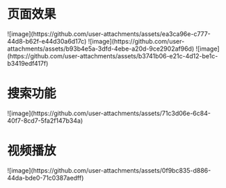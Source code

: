 <h1>页面效果</h1>
![image](https://github.com/user-attachments/assets/ea3ca96e-c777-44d8-b62f-e44d30a6d17c)
![image](https://github.com/user-attachments/assets/b93b4e5a-3dfd-4ebe-a20d-9ce2902af96d)
![image](https://github.com/user-attachments/assets/b3741b06-e21c-4d12-be1c-b3419edf417f)

<h1>搜索功能</h1>
![image](https://github.com/user-attachments/assets/71c3d06e-6c84-40f7-8cd7-5fa2f147b34a)


<h1>视频播放</h1>
![image](https://github.com/user-attachments/assets/0f9bc835-d886-44da-bde0-71c0387aedff)

